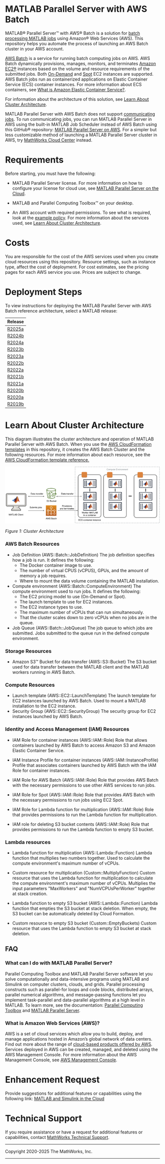 # MATLAB Parallel Server with AWS Batch

MATLAB&reg; Parallel Server&trade; with AWS&reg; Batch is a solution for [batch processing MATLAB jobs](https://www.mathworks.com/help/parallel-computing/batch-processing.html) using Amazon&reg; Web Services (AWS). This repository helps you automate the process of launching an AWS Batch cluster in your AWS account. 

[AWS Batch](https://aws.amazon.com/batch/) is a service for running batch computing jobs on AWS. AWS Batch dynamically provisions, manages, monitors, and terminates [Amazon EC2&reg;](https://aws.amazon.com/ec2/) instances based on the volume and resource requirements of the submitted jobs.  Both [On-Demand](https://aws.amazon.com/ec2/pricing/on-demand/) and [Spot](https://aws.amazon.com/ec2/spot/) EC2 instances are supported. AWS Batch jobs run as containerized applications on Elastic Container Service (ECS) container instances. For more information about ECS containers, see [What is Amazon Elastic Container Service?](https://docs.aws.amazon.com/AmazonECS/latest/developerguide/Welcome.html).

For information about the architecture of this solution, see [Learn About Cluster Architecture](#learn-about-cluster-architecture).

MATLAB Parallel Server with AWS Batch does not support [communicating jobs](https://www.mathworks.com/help/parallel-computing/introduction.html). To run communicating jobs, you can run MATLAB Parallel Server in AWS using the built-in MATLAB Job Scheduler instead of AWS Batch using this GitHub&reg; repository: [MATLAB Parallel Server on AWS](https://github.com/mathworks-ref-arch/matlab-parallel-server-on-aws). For a simpler but less customizable method of launching a MATLAB Parallel Server cluster in AWS, try [MathWorks Cloud Center](https://www.mathworks.com/help/cloudcenter/mathworks-cloud-center.html) instead.

# Requirements

Before starting, you must have the following:

* MATLAB Parallel Server license. For more information on how to configure your license for cloud use, see [MATLAB Parallel Server on the Cloud](https://www.mathworks.com/help/install/license/licensing-for-mathworks-products-running-on-the-cloud.html).

* MATLAB and Parallel Computing Toolbox&trade; on your desktop.

* An AWS account with required permissions. To see what is required, look at the [example policy](matlab-parallel-server-with-aws-batch-admin-iam-policy.json). For more information about the services used, see [Learn About Cluster Architecture](#learn-about-cluster-architecture).

# Costs
You are responsible for the cost of the AWS services used when you create cloud resources using this repository. Resource settings, such as instance type, affect the cost of deployment. For cost estimates, see the pricing pages for each AWS service you use. Prices are subject to change.

# Deployment Steps

To view instructions for deploying the MATLAB Parallel Server with AWS Batch reference architecture, select a MATLAB release:

| Release |
| ------- |
| [R2025a](releases/R2025a/README.md) |
| [R2024b](releases/R2024b/README.md) |
| [R2024a](releases/R2024a/README.md) |
| [R2023b](releases/R2023b/README.md) |
| [R2023a](releases/R2023a/README.md) |
| [R2022b](releases/R2022b/README.md) |
| [R2022a](releases/R2022a/README.md) |
| [R2021b](releases/R2021b/README.md) |
| [R2021a](releases/R2021a/README.md) |
| [R2020b](releases/R2020b/README.md) |
| [R2020a](releases/R2020a/README.md) |
| [R2019b](releases/R2019b/README.md) |



# Learn About Cluster Architecture

This diagram illustrates the cluster architecture and operation of MATLAB Parallel Server with AWS Batch. When you use the [AWS CloudFormation templates](https://aws.amazon.com/cloudformation/) in this repository, it creates the AWS Batch Cluster and the following resources. For more information about each resource, see the [AWS CloudFormation template reference.](https://docs.aws.amazon.com/AWSCloudFormation/latest/UserGuide/template-reference.html)

![Cluster Architecture](img/MATLAB-Parallel-Server-with-AWS-Batch-architecture.png?raw=true)

*Figure 1: Cluster Architecture*

### AWS Batch Resources
* Job Definition (AWS::Batch::JobDefinition)
The job definition specifies how a job is run. It defines the following:
    * The Docker container image to use.
    * The number of virtual CPUS (vCPUS), GPUs, and the amount of memory a job requires.
    * Where to mount the data volume containing the MATLAB installation.
* Compute environment (AWS::Batch::ComputeEnvironment)
The compute environment used to run jobs. It defines the following:
  * The EC2 pricing model to use (On-Demand or Spot).
  * The launch template to use for EC2 instances.
  * The EC2 instance types to use.
  * The maximum number of vCPUs that can run simultaneously.
  * That the cluster scales down to zero vCPUs when no jobs are in the queue.
* Job Queue (AWS::Batch::JobQueue)
The job queue to which jobs are submitted. Jobs submitted to the queue run in the defined compute environment.

### Storage Resources
* Amazon S3&trade; Bucket for data transfer (AWS::S3::Bucket)
The S3 bucket used for data transfer between the MATLAB client and the MATLAB workers running in AWS Batch.

### Compute Resources
* Launch template (AWS::EC2::LaunchTemplate)
The launch template for EC2 instances launched by AWS Batch. Used to mount a MATLAB installation to the EC2 instance.
* Security Group (AWS::EC2::SecurityGroup)
The security group for EC2 instances launched by AWS Batch.

### Identity and Access Management (IAM) Resources
* IAM Role for container instances (AWS::IAM::Role)
Role that allows containers launched by AWS Batch to access Amazon S3 and Amazon Elastic Container Service.

* IAM Instance Profile for container instances (AWS::IAM::InstanceProfile)
Profile that associates containers launched by AWS Batch with the IAM Role for container instances.

* IAM Role for AWS Batch (AWS::IAM::Role)
Role that provides AWS Batch with the necessary permissions to use other AWS services to run jobs.

* IAM Role for Spot (AWS::IAM::Role)
Role that provides AWS Batch with the necessary permissions to run jobs using EC2 Spot.

* IAM Role for Lambda function for multiplication (AWS::IAM::Role)
Role that provides permissions to run the Lambda function for multiplication.

* IAM role for deleting S3 bucket contents (AWS::IAM::Role)
Role that provides permissions to run the Lambda function to empty S3 bucket.

### Lambda resources
* Lambda function for multiplication (AWS::Lambda::Function)
Lambda function that multiplies two numbers together. Used to calculate the compute environment's maximum number of vCPUs.

* Custom resource for multiplication (Custom::MultiplyFunction)
Custom resource that uses the Lambda function for multiplication to calculate the compute environment's maximum number of vCPUs. Multiplies the input parameters "MaxWorkers" and "NumVCPUsPerWorker" together at stack creation.

* Lambda function to empty S3 bucket (AWS::Lambda::Function)
Lambda function that empties the S3 bucket at stack deletion. When empty, the S3 bucket can be automatically deleted by Cloud Formation.

* Custom resource to empty S3 bucket (Custom::EmptyBuckets)
Custom resource that uses the Lambda function to empty S3 bucket at stack deletion.

## FAQ

### What can I do with MATLAB Parallel Server?

Parallel Computing Toolbox and MATLAB Parallel Server software let you solve computationally and data-intensive programs using MATLAB and Simulink on computer clusters, clouds, and grids. Parallel processing constructs such as parallel-for loops and code blocks, distributed arrays, parallel numerical algorithms, and message-passing functions let you implement task-parallel and data-parallel algorithms at a high level in MATLAB. To learn more, see the documentation: [Parallel Computing Toolbox](https://www.mathworks.com/help/parallel-computing) and [MATLAB Parallel Server](https://www.mathworks.com/help/matlab-parallel-server/). 

### What is Amazon Web Services (AWS)?

AWS is a set of cloud services which allow you to build, deploy, and manage applications hosted in Amazon’s global network of data centers. Find out more about the range of [cloud-based products offered by AWS](https://aws.amazon.com/products/). Services deployed in AWS can be created, managed, and deleted using the AWS Management Console. For more information about the AWS Management Console, see [AWS Management Console](https://docs.aws.amazon.com/awsconsolehelpdocs/). 

# Enhancement Request
Provide suggestions for additional features or capabilities using the following link: [MATLAB and Simulink in the Cloud](https://www.mathworks.com/solutions/cloud.html)

# Technical Support
If you require assistance or have a request for additional features or capabilities, contact [MathWorks Technical Support](https://www.mathworks.com/support/contact_us.html).

----

Copyright 2020-2025 The MathWorks, Inc.

----